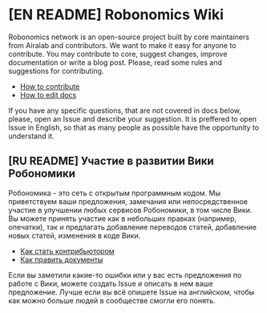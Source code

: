 # [EN README] Robonomics Wiki

Robonomics network is an open-source project built by core maintainers from Airalab and contributors. We want to make it easy for anyone to contribute. You may contribute to core, suggest changes, improve documentation or write a blog post. Please, read some rules and suggestions for contributing.

* [How to contribute](/src/docs/contributing.md)
* [How to edit docs](/src/docs/edit-wiki.md)

If you have any specific questions, that are not covered in docs below, please, open an Issue and describe your suggestion. It is preffered to open Issue in English, so that as many people as possible have the opportunity to understand it.

## [RU README] Участие в развитии Вики Робономики

Робономика - это сеть с открытым программным кодом. Мы приветствуем ваши предложения, замечания или непосредственное участие в улучшении любых сервисов Робономики, в том числе Вики. Вы можете принять участие как в небольших правках (например, опечатки), так и предлагать добавление переводов статей, добавление новых статей, изменения в коде Вики.

* [Как стать контрибьютором](/src/ru/docs/contributing.md)
* [Как править документы](/src/ru/docs/edit-wiki.md)

Если вы заметили какие-то ошибки или у вас есть предложения по работе с Вики, можете создать Issue и описать в нем ваше предложение. Лучше если вы всё опишете Issue на английском, чтобы как можно больше людей в сообществе смогли его понять.